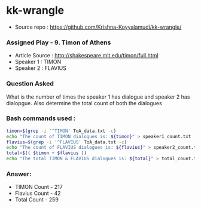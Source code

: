 # kk-wrangle

- Source repo : https://github.com/Krishna-Koyyalamudi/kk-wrangle/

### Assigned Play - 9. Timon of Athens

- Article Source : http://shakespeare.mit.edu/timon/full.html
- Speaker 1 : TIMON
- Speaker 2 : FLAVIUS

### Question Asked

What is the number of times the speaker 1 has dialogue and speaker 2 has dialopgue. Also determine the total count of both the dialogues

### Bash commands used :

```Bash
timon=$(grep -i '^TIMON' ToA_data.txt -c)
echo "The count of TIMON dialogues is: ${timon}" > speaker1_count.txt
flavius=$(grep -i '^FLAVIUS' ToA_data.txt -c)
echo "The count of FLAVIUS dialogues is: ${flavius}" > speaker2_count.txt
total=$(( $timon + $flavius ))
echo "The total TIMON & FLAVIUS dialogues is: ${total}" > total_count.txt
```
### Answer:

- TIMON Count - 217
- Flavius Count - 42
- Total Count - 259
